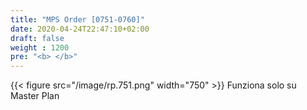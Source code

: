 ```yaml
---
title: "MPS Order [0751-0760]"
date: 2020-04-24T22:47:10+02:00
draft: false
weight : 1200
pre: "<b> </b>"
---
```


{{< figure src="/image/rp.751.png"  width="750"  >}}
Funziona solo su Master Plan
